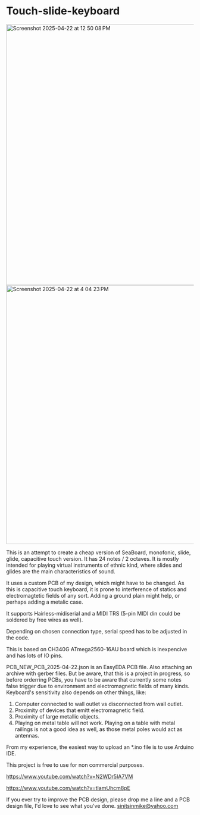 # Touch-slide-keyboard
<img width="701" alt="Screenshot 2025-04-22 at 12 50 08 PM" src="https://github.com/user-attachments/assets/4065d466-c905-4f54-a05c-2a25b9534410" />

<img width="696" alt="Screenshot 2025-04-22 at 4 04 23 PM" src="https://github.com/user-attachments/assets/923b9770-6675-46e0-9069-eded0ac1653d" />

This is an attempt to create a cheap version of SeaBoard, monofonic, slide, glide, capacitive touch version.
It has 24 notes / 2 octaves.
It is mostly intended for playing virtual instruments of ethnic kind, where slides and glides are the main characteristics of sound.

It uses a custom PCB of my design, which might have to be changed.
As this is capacitive touch keyboard, it is prone to interference of statics and electromagtetic fields of any sort.
Adding a ground plain might help, or perhaps adding a metalic case.

It supports Hairless-midiserial and a MIDI TRS (5-pin MIDI din could be soldered by free wires as well).

Depending on chosen connection type, serial speed has to be adjusted in the code.

This is based on CH340G ATmega2560-16AU board which is inexpencive and has lots of IO pins.

PCB_NEW_PCB_2025-04-22.json is an EasyEDA PCB file. 
Also attaching an archive with gerber files. But be aware, that this is a project in progress, so before orderring PCBs, you have to be aware that currently some notes false trigger due to environment and electromagnetic fields of many kinds. 
Keyboard's sensitivity also depends on other things, like:
1. Computer connected to wall outlet vs disconnected from wall outlet.
2. Proximity of devices that emitt electromagnetic field.
3. Proximity of large metallic objects.
4. Playing on metal table will not work. Playing on a table with metal railings is not a good idea as well, as those metal poles would act as antennas.

From my experience, the easiest way to upload an *.ino file is to use Arduino IDE.
   

This project is free to use for non commercial purposes.

https://www.youtube.com/watch?v=N2WDr5IA7VM


https://www.youtube.com/watch?v=tIamUhcm8pE


If you ever try to improve the PCB design, please drop me a line and a PCB design file, I'd love to see what you've done.
sinitsinmike@yahoo.com


